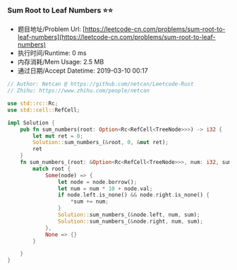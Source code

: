
### Sum Root to Leaf Numbers :star::star:
- 题目地址/Problem Url: [https://leetcode-cn.com/problems/sum-root-to-leaf-numbers](https://leetcode-cn.com/problems/sum-root-to-leaf-numbers)
- 执行时间/Runtime: 0 ms 
- 内存消耗/Mem Usage: 2.5 MB
- 通过日期/Accept Datetime: 2019-03-10 00:17

```rust
// Author: Netcan @ https://github.com/netcan/Leetcode-Rust
// Zhihu: https://www.zhihu.com/people/netcan

use std::rc::Rc;
use std::cell::RefCell;

impl Solution {
    pub fn sum_numbers(root: Option<Rc<RefCell<TreeNode>>>) -> i32 {
        let mut ret = 0;
        Solution::sum_numbers_(&root, 0, &mut ret);
        ret
    }
    fn sum_numbers_(root: &Option<Rc<RefCell<TreeNode>>>, num: i32, sum: &mut i32) {
        match root {
            Some(node) => {
                let node = node.borrow();
                let num = num * 10 + node.val;
                if node.left.is_none() && node.right.is_none() {
                    *sum += num;
                }
                Solution::sum_numbers_(&node.left, num, sum);
                Solution::sum_numbers_(&node.right, num, sum);
            },
            None => {}
        }

    }
}


```
